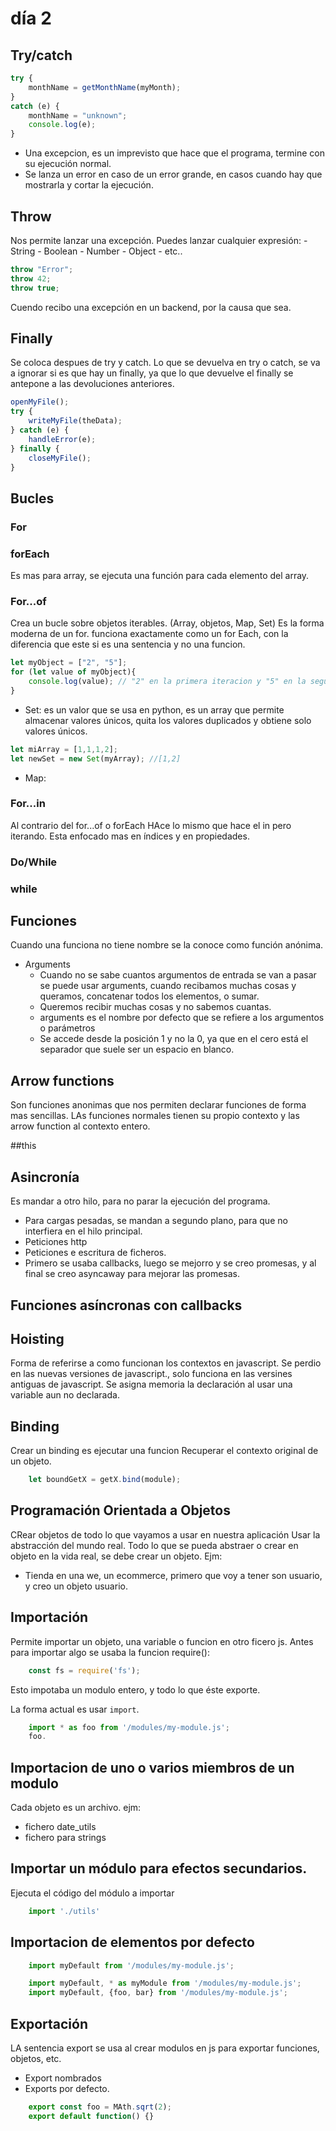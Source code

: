 # día 2

## Try/catch

```js
try {
    monthName = getMonthName(myMonth);
}
catch (e) {
    monthName = "unknown";
    console.log(e);
}
```

- Una excepcion, es un imprevisto que hace que el programa, termine con su ejecución normal.
- Se lanza un error en caso de un error grande, en casos cuando hay que mostrarla y cortar la ejecución.

## Throw

Nos permite lanzar una excepción.
Puedes lanzar cualquier expresión:
    - String
    - Boolean
    - Number
    - Object
    - etc..

```js
throw "Error";
throw 42;
throw true;
```

Cuendo recibo una excepción en un backend, por la causa que sea.

## Finally

Se coloca despues de try y catch.
Lo que se devuelva en try o catch, se va a ignorar si es que hay un finally, ya que lo que devuelve el finally se antepone a las devoluciones anteriores.

```js
openMyFile();
try {
    writeMyFile(theData);
} catch (e) {
    handleError(e);
} finally {
    closeMyFile();
}
```

## Bucles

### For

### forEach
Es mas para array, se ejecuta una función para cada elemento del array.

### For...of
Crea un bucle sobre objetos iterables. (Array, objetos, Map, Set)
Es la forma moderna de un for.
funciona exactamente como un for Each, con la diferencia que este si es una sentencia y no una funcion.
```js
let myObject = ["2", "5"];
for (let value of myObject){
    console.log(value); // "2" en la primera iteracion y "5" en la segunda.
}
```
- Set: es un valor que se usa en python, es un array que permite almacenar valores únicos, quita los valores duplicados y obtiene solo valores únicos.
```js
let miArray = [1,1,1,2];
let newSet = new Set(myArray); //[1,2]
```
- Map: 

### For...in
Al contrario del for...of o forEach
HAce lo mismo que hace el in pero iterando.
Esta enfocado mas en índices y en propiedades.

### Do/While

### while

## Funciones
Cuando una funciona no tiene nombre se la conoce como función anónima.

* Arguments
  - Cuando no se sabe cuantos argumentos de entrada se van a pasar se puede usar arguments, cuando recibamos muchas cosas y queramos, concatenar todos los elementos, o sumar.
  - Queremos recibir muchas cosas y no sabemos cuantas.
  - arguments es el nombre por defecto que se refiere a los argumentos o parámetros
  - Se accede desde la posición 1 y no la 0, ya que en el cero está el separador que suele ser un espacio en blanco.

## Arrow functions
Son funciones anonimas que nos permiten declarar funciones de forma mas sencillas.
LAs funciones normales tienen su propio contexto y las arrow function al contexto entero.

##this

## Asincronía
Es mandar a otro hilo, para no parar la ejecución del programa.
- Para cargas pesadas, se mandan a segundo plano, para que no interfiera en el hilo principal.
- Peticiones http
- Peticiones e escritura de ficheros.
- Primero se usaba callbacks, luego se mejorro y se creo promesas, y al final se creo asyncaway para mejorar las promesas.

## Funciones asíncronas con callbacks

## Hoisting
Forma de referirse a como funcionan los contextos en javascript.
Se perdio en las nuevas versiones de javascript., solo funciona en las versines antiguas de javascript.
Se asigna memoria la declaración al usar una variable aun no declarada.

## Binding
Crear un binding es ejecutar una funcion 
Recuperar el contexto original de un objeto. 

```js
    let boundGetX = getX.bind(module);
```



## Programación Orientada a Objetos
CRear objetos de todo lo que vayamos a usar en nuestra aplicación
Usar la abstracción del mundo real.
Todo lo que se pueda abstraer o crear en objeto en la vida real, se debe crear un objeto.
Ejm:
- Tienda en una we, un ecommerce, primero que voy a tener son usuario, y creo un objeto usuario.

## Importación
Permite importar un objeto, una variable o funcion en otro ficero js.
Antes para importar algo se usaba la funcion require():
```js
    const fs = require('fs');
```
Esto impotaba un modulo entero, y todo lo que éste exporte.

La forma actual es usar `import`.
```js
    import * as foo from '/modules/my-module.js';
    foo.
```

## Importacion de uno o varios miembros de un modulo
Cada objeto es un archivo. ejm:
 - fichero date_utils
 - fichero para strings

## Importar un módulo para efectos secundarios.

Ejecuta el código del módulo a importar

```js
    import './utils'
```

## Importacion de elementos por defecto

```js
    import myDefault from '/modules/my-module.js';

    import myDefault, * as myModule from '/modules/my-module.js';
    import myDefault, {foo, bar} from '/modules/my-module.js';
```

## Exportación

LA sentencia export se usa al crear modulos en js para exportar funciones, objetos, etc.
- Export nombrados
- Exports por defecto.

```js
    export const foo = MAth.sqrt(2);
    export default function() {}
```